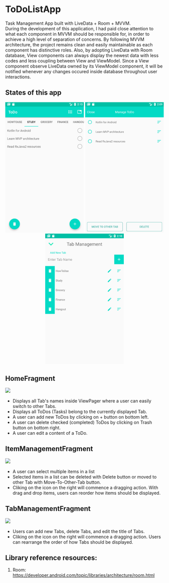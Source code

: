 # ToDoListApp
Task Management App built with LiveData + Room + MVVM.</br>
During the development of this application, I had paid close attention to what each component in MVVM should be responsible for,
in order to achieve a high level of separation of concerns. By following MVVM architecture, the project remains clean and easily maintainable as
each component has distinctive roles. 
Also, by adopting LiveData with Room database, View components can always display the newest data with less codes and less coupling between View and ViewModel.
Since a View component observe LiveData owned by its ViewModel component, it will be notified whenever any changes occured inside database throughout user interactions.

## States of this app
<p align = "center">
<img src = "screenshots/HomeFragment.png" width ="250" name = "test"/>
<img src = "screenshots/ItemManagementFragment.png" width ="250" />
<img src = "screenshots/TabManagementFragment.png" width="250"/>
</p>

## HomeFragment
<img src = "screenshots/HomeFragmentDemo.gif"> 

  - Displays all Tab's names inside ViewPager where a user can easily switch to other Tabs.
  - Displays all ToDos (Tasks) belong to the currently displayed Tab.
  - A user can add new ToDos by clicking on + button on bottom left.
  - A user can delete checked (completed) ToDos by clicking on Trash button on bottom right.
  - A user can edit a content of a ToDo.
  
## ItemManagementFragment
<img src = "screenshots/ItemManagementFragmentDemo.gif">

  - A user can select multiple items in a list
  - Selected items in a list can be deleted with Delete button or moved to other Tab with Move-To-Other-Tab button.
  - Cliking on the icon on the right will commence a dragging action. With drag and drop items, users can reorder how items should be displayed.

## TabManagementFragment
<img src = "screenshots/TabManagementFragmentDemo.gif">

  - Users can add new Tabs, delete Tabs, and edit the title of Tabs.
  - Cliking on the icon on the right will commence a dragging action. Users can rearrange the order of how Tabs should be displayed.
  

## Library reference resources:

1. Room: https://developer.android.com/topic/libraries/architecture/room.html
